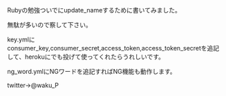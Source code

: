 Rubyの勉強ついでにupdate_nameするために書いてみました。

無駄が多いので察して下さい。

key.ymlにconsumer_key,consumer_secret,access_token,access_token_secretを追記して、herokuにでも投げて使ってくれたらうれしいです。

ng_word.ymlにNGワードを追記すればNG機能も動作します。





twitter→@waku_P
